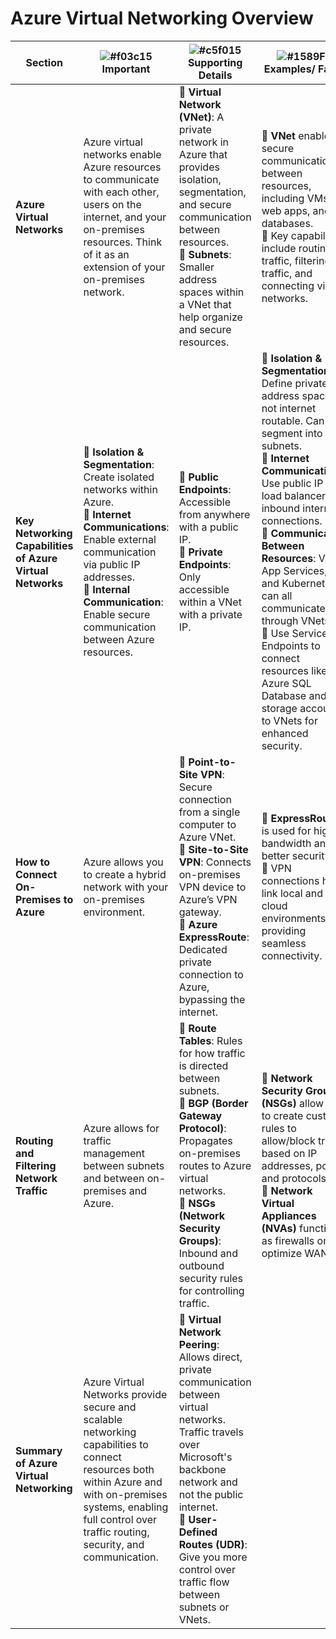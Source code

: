 # Azure Virtual Networking Overview

| **Section**                           | ![#f03c15](https://placehold.co/15x15/f03c15/f03c15.png) **Important** | ![#c5f015](https://placehold.co/15x15/c5f015/c5f015.png) **Supporting Details** | ![#1589F0](https://placehold.co/15x15/1589F0/1589F0.png) **Examples/ Facts** |
|---------------------------------------|----------------------------------|-----------------------------------------|----------------------------------------------|
| **Azure Virtual Networks**            | Azure virtual networks enable Azure resources to communicate with each other, users on the internet, and your on-premises resources. Think of it as an extension of your on-premises network. | 🔹 **Virtual Network (VNet)**: A private network in Azure that provides isolation, segmentation, and secure communication between resources. <br> 🔹 **Subnets**: Smaller address spaces within a VNet that help organize and secure resources. | 🔹 **VNet** enables secure communication between resources, including VMs, web apps, and databases. <br> 🔹 Key capabilities include routing traffic, filtering traffic, and connecting virtual networks. |
| **Key Networking Capabilities of Azure Virtual Networks** | 🔹 **Isolation & Segmentation**: Create isolated networks within Azure. <br> 🔹 **Internet Communications**: Enable external communication via public IP addresses. <br> 🔹 **Internal Communication**: Enable secure communication between Azure resources. | 🔹 **Public Endpoints**: Accessible from anywhere with a public IP. <br> 🔹 **Private Endpoints**: Only accessible within a VNet with a private IP. | 🔹 **Isolation & Segmentation**: Define private IP address space; not internet routable. Can segment into subnets. <br> 🔹 **Internet Communications**: Use public IP or load balancer for inbound internet connections. <br> 🔹 **Communicate Between Resources**: VMs, App Services, and Kubernetes can all communicate through VNets. <br> 🔹 Use Service Endpoints to connect resources like Azure SQL Database and storage accounts to VNets for enhanced security. |
| **How to Connect On-Premises to Azure** | Azure allows you to create a hybrid network with your on-premises environment. | 🔹 **Point-to-Site VPN**: Secure connection from a single computer to Azure VNet. <br> 🔹 **Site-to-Site VPN**: Connects on-premises VPN device to Azure’s VPN gateway. <br> 🔹 **Azure ExpressRoute**: Dedicated private connection to Azure, bypassing the internet. | 🔹 **ExpressRoute** is used for higher bandwidth and better security. <br> 🔹 VPN connections help link local and cloud environments, providing seamless connectivity. |
| **Routing and Filtering Network Traffic** | Azure allows for traffic management between subnets and between on-premises and Azure. | 🔹 **Route Tables**: Rules for how traffic is directed between subnets. <br> 🔹 **BGP (Border Gateway Protocol)**: Propagates on-premises routes to Azure virtual networks. <br> 🔹 **NSGs (Network Security Groups)**: Inbound and outbound security rules for controlling traffic. | 🔹 **Network Security Groups (NSGs)** allow you to create custom rules to allow/block traffic based on IP addresses, ports, and protocols. <br> 🔹 **Network Virtual Appliances (NVAs)** function as firewalls or optimize WAN. |
| **Summary of Azure Virtual Networking** | Azure Virtual Networks provide secure and scalable networking capabilities to connect resources both within Azure and with on-premises systems, enabling full control over traffic routing, security, and communication. | 🔹 **Virtual Network Peering**: Allows direct, private communication between virtual networks. Traffic travels over Microsoft's backbone network and not the public internet. <br> 🔹 **User-Defined Routes (UDR)**: Give you more control over traffic flow between subnets or VNets. | |
